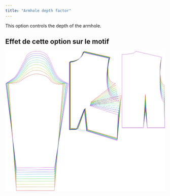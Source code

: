 ```yaml
---
title: "Armhole depth factor"
---
```


This option controls the depth of the armhole.

## Effet de cette option sur le motif

![This image shows the effect of this option by superimposing several variants that have a different value for this option](breanna_armholedepthfactor_sample.svg "Effect of this option on the pattern")
